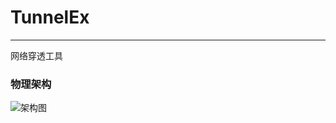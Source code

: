 # TunnelEx

--------------

网络穿透工具

### 物理架构

![架构图](http://images.cnitblog.com/blog/404392/201501/122257231047591.jpg)


